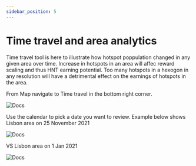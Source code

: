 ```yaml
---
sidebar_position: 5
---
```


# Time travel and area analytics

Time travel tool is here to illustrate how hotspot poppulation changed in any given area over time. Increase in hotspots in an area will affec reward scaling and thus HNT earning potential. Too many hotspots in a hexogon in any resolution will have a detrimental effect on the earnings of hotspots in the area.  

From Map navigate to Time travel in the bottom right corner. 

![Docs](/img/docs/getting-started/verify-your-wallet/Timetravel-1.png)

Use the calendar to pick a date you want to review. Example below shows Lisbon area on 25 November 2021

![Docs](/img/docs/getting-started/verify-your-wallet/Time-travel-3.png)

VS Lisbon area on 1 Jan 2021 

![Docs](/img/docs/getting-started/verify-your-wallet/Time-travel-2.png)